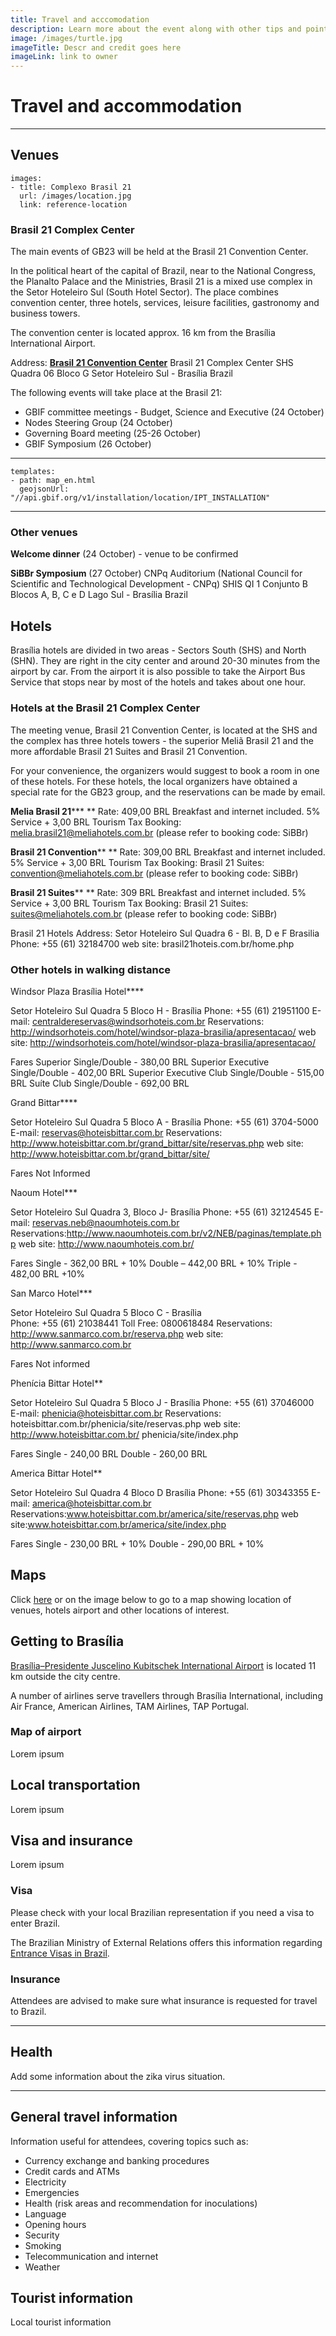 ```yaml
---
title: Travel and acccomodation
description: Learn more about the event along with other tips and pointers for those travelling to Brasília.
image: /images/turtle.jpg
imageTitle: Descr and credit goes here
imageLink: link to owner
---
```


# Travel and accommodation

<!-- toc -->
<!-- tocstop -->

-----------------------

## Venues

```styledYaml
images:
- title: Complexo Brasil 21
  url: /images/location.jpg
  link: reference-location
```

### Brasil 21 Complex Center

The main events of GB23 will be held at the Brasil 21 Convention Center. 

In the political heart of the capital of Brazil, near to the National Congress, the Planalto Palace and the Ministries, Brasil 21 is a mixed use complex in the Setor Hoteleiro Sul (South Hotel Sector). The place combines convention center, three hotels, services, leisure facilities, gastronomy and business towers. 

The convention center is located approx. 16 km from the Brasília International Airport. 

Address:
[**Brasil 21 Convention Center**](http://convencoesbrasil21.com.br)
Brasil 21 Complex Center
SHS Quadra 06 Bloco G
Setor Hoteleiro Sul - Brasília
Brazil

The following events will take place at the Brasil 21:
* GBIF committee meetings - Budget, Science and Executive (24 October)
* Nodes Steering Group (24 October)
* Governing Board meeting (25-26 October)
* GBIF Symposium (26 October)


----------
```styledYaml
templates:
- path: map_en.html
  geojsonUrl: "//api.gbif.org/v1/installation/location/IPT_INSTALLATION"
```
----------

### Other venues

**Welcome dinner** (24 October) - venue to be confirmed

**SiBBr Symposium** (27 October)
CNPq Auditorium (National Council for Scientific and Technological Development - CNPq)
SHIS QI 1 Conjunto B
Blocos A, B, C e D
Lago Sul - Brasília
Brazil


## Hotels

Brasília hotels are divided in two areas - Sectors South (SHS) and North (SHN). They are right in the city center and around 20-30 minutes from the airport by car. From the airport it is also possible to take the Airport Bus Service that stops near by most of the hotels and takes about one hour.

### Hotels at the Brasil 21 Complex Center
The meeting venue, Brasil 21 Convention Center, is located at the SHS and the complex has three hotels towers - the superior Meliã Brasil 21 and the more affordable Brasil 21 Suites and Brasil 21 Convention.

For your convenience, the organizers would suggest to book a room in one of these hotels. For these hotels, the local organizers have obtained a special rate for the GB23 group, and the reservations can be made by email.

**Melia Brasil 21***** **
Rate: 409,00 BRL
Breakfast and internet included.
5% Service + 3,00 BRL Tourism Tax
Booking: melia.brasil21@meliahotels.com.br (please refer to booking code: SiBBr)

**Brasil 21 Convention**** **
Rate: 309,00 BRL
Breakfast and internet included.
5% Service + 3,00 BRL Tourism Tax
Booking: Brasil 21 Suites: convention@meliahotels.com.br (please refer to booking code: SiBBr)

**Brasil 21 Suites**** **
Rate: 309 BRL
Breakfast and internet included.
5% Service + 3,00 BRL Tourism Tax
Booking: Brasil 21 Suites: suites@meliahotels.com.br (please refer to booking code: SiBBr)

Brasil 21 Hotels Address:
Setor Hoteleiro Sul Quadra 6 - Bl. B, D e F Brasilia 
Phone: +55 (61) 32184700
web site: brasil21hoteis.com.br/home.php

### Other hotels in walking distance

Windsor Plaza Brasília Hotel****

Setor Hoteleiro Sul Quadra 5 Bloco H - Brasília
Phone: +55 (61) 21951100
E-mail: centraldereservas@windsorhoteis.com.br
Reservations: http://windsorhoteis.com/hotel/windsor-plaza-brasilia/apresentacao/
web site: http://windsorhoteis.com/hotel/windsor-plaza-brasilia/apresentacao/    

Fares
Superior Single/Double - 380,00 BRL
Superior Executive Single/Double - 402,00 BRL
Superior Executive Club Single/Double - 515,00 BRL
Suíte Club Single/Double - 692,00 BRL

Grand Bittar****

Setor Hoteleiro Sul Quadra 5 Bloco A - Brasília
Phone: +55 (61) 3704-5000
E-mail: reservas@hoteisbittar.com.br
Reservations: http://www.hoteisbittar.com.br/grand_bittar/site/reservas.php
web site: http://www.hoteisbittar.com.br/grand_bittar/site/    

Fares
Not Informed

Naoum Hotel***

Setor Hoteleiro Sul Quadra 3, Bloco J- Brasília
Phone: +55 (61) 32124545
E-mail: reservas.neb@naoumhoteis.com.br
Reservations:http://www.naoumhoteis.com.br/v2/NEB/paginas/template.php
web site: http://www.naoumhoteis.com.br/     

Fares
Single - 362,00 BRL + 10%
Double – 442,00 BRL + 10%
Triple - 482,00 BRL +10%

San Marco Hotel***

Setor Hoteleiro Sul Quadra 5 Bloco C - Brasília  
Phone: +55 (61) 21038441
Toll Free: 0800618484
Reservations: http://www.sanmarco.com.br/reserva.php
web site: http://www.sanmarco.com.br

Fares
Not informed

Phenícia Bittar Hotel**

Setor Hoteleiro Sul Quadra 5 Bloco J - Brasília
Phone: +55 (61) 37046000
E-mail: phenicia@hoteisbittar.com.br
Reservations: hoteisbittar.com.br/phenicia/site/reservas.php
web site: http://www.hoteisbittar.com.br/ phenicia/site/index.php    

Fares
Single - 240,00 BRL
Double - 260,00 BRL

America Bittar Hotel**

Setor Hoteleiro Sul Quadra 4 Bloco D Brasília
Phone: +55 (61) 30343355
E-mail: america@hoteisbittar.com.br
Reservations:www.hoteisbittar.com.br/america/site/reservas.php
web site:www.hoteisbittar.com.br/america/site/index.php

Fares
Single - 230,00 BRL + 10%
Double - 290,00 BRL + 10%



## Maps

Click <a href="https://www.google.com/maps/d/viewer?mid=1S1KiJSTX8jWvbj32T7CvICPhi-0" target="_blank">here</a> or on the image below to go to a map showing location of venues, hotels airport and other locations of interest. 

## Getting to Brasília

[Brasília–Presidente Juscelino Kubitschek International Airport](http://www.bsb.aero/en/) is located 11 km outside the city centre. 

A number of airlines serve travellers through Brasília International, including Air France, American Airlines, TAM Airlines, TAP Portugal. 

### Map of airport

Lorem ipsum

## Local transportation

Lorem ipsum

## Visa and insurance

Lorem ipsum

### Visa
Please check with your local Brazilian representation if you need a visa to enter Brazil. 

The Brazilian Ministry of External Relations offers this information regarding [Entrance Visas in Brazil](http://sistemas.mre.gov.br/kitweb/datafiles/CgWashington/en-us/file/Entrance%20Visas%20in%20Brazil.pdf). 

### Insurance

Attendees are advised to make sure what insurance is requested for travel to Brazil. 

----------

## Health

Add some information about the zika virus situation.

----------

## General travel information

Information useful for attendees, covering topics such as:

+ Currency exchange and banking procedures
+ Credit cards and ATMs
+ Electricity
+ Emergencies
+ Health (risk areas and recommendation for inoculations)
+ Language
+ Opening hours
+ Security
+ Smoking
+ Telecommunication and internet
+ Weather

## Tourist information

Local tourist information
